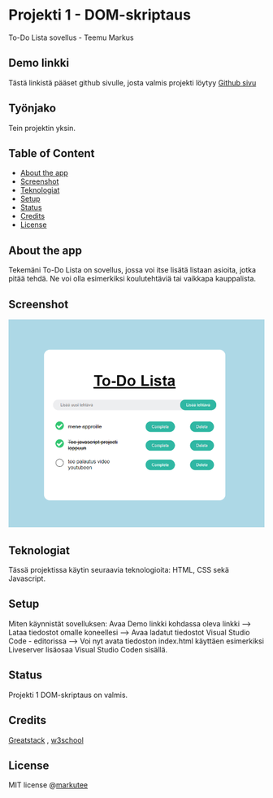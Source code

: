 # Projekti 1 - DOM-skriptaus
To-Do Lista sovellus - Teemu Markus

## Demo linkki
Tästä linkistä pääset github sivulle, josta valmis projekti löytyy [Github sivu](https://github.com/markutee/Jsprojekti1)

## Työnjako
Tein projektin yksin.

## Table of Content
- [About the app](#about-the-app)
- [Screenshot](#screenshot)
- [Teknologiat](#teknologiat)
- [Setup](#setup)
- [Status](#status)
- [Credits](#credits)
- [License](#license)


## About the app
Tekemäni To-Do Lista on sovellus, jossa voi itse lisätä listaan asioita, jotka pitää tehdä. Ne voi olla esimerkiksi koulutehtäviä tai vaikkapa kauppalista.

## Screenshot
![Toimiva-sovellus](Demokuva.png)

## Teknologiat
Tässä projektissa käytin seuraavia teknologioita: HTML, CSS sekä Javascript.

## Setup
Miten käynnistät sovelluksen:
     Avaa Demo linkki kohdassa oleva linkki
    --> Lataa tiedostot omalle koneellesi
    --> Avaa ladatut tiedostot Visual Studio Code - editorissa
    --> Voi nyt avata tiedoston index.html käyttäen esimerkiksi Liveserver lisäosaa Visual Studio Coden sisällä.

## Status
Projekti 1 DOM-skriptaus on valmis.

## Credits
[Greatstack](https://www.youtube.com/watch?v=G0jO8kUrg-I&t=960s)
, 
[w3school](https://www.w3schools.com/jsref/default.asp)

## License
MIT license @[markutee](https://github.com/markutee/Jsprojekti1?tab=MIT-1-ov-file)

